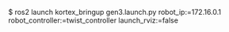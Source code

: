 $ ros2 launch kortex_bringup gen3.launch.py robot_ip:=172.16.0.1 robot_controller:=twist_controller launch_rviz:=false
